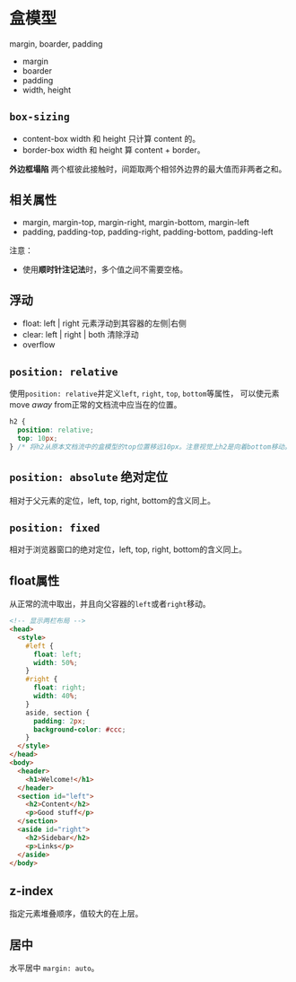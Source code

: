 # 盒模型

margin, boarder, padding

- margin
- boarder
- padding
- width, height

## `box-sizing`

- content-box width 和 height 只计算 content 的。
- border-box  width 和 height 算 content + border。

**外边框塌陷** 两个框彼此接触时，间距取两个相邻外边界的最大值而非两者之和。

## 相关属性

- margin, margin-top, margin-right, margin-bottom, margin-left
- padding, padding-top, padding-right, padding-bottom, padding-left

注意：

- 使用**顺时针注记法**时，多个值之间不需要空格。

## 浮动

- float: left | right 元素浮动到其容器的左侧|右侧
- clear: left | right | both 清除浮动
- overflow

## `position: relative`

使用`position: relative`并定义`left`, `right`, `top`, `bottom`等属性，
可以使元素move *away* from正常的文档流中应当在的位置。

```css
h2 {
  position: relative;
  top: 10px;
} /* 将h2从原本文档流中的盒模型的top位置移远10px。注意视觉上h2是向着bottom移动。 */
```

## `position: absolute` 绝对定位

相对于父元素的定位，left, top, right, bottom的含义同上。

## `position: fixed`

相对于浏览器窗口的绝对定位，left, top, right, bottom的含义同上。

## float属性

从正常的流中取出，并且向父容器的`left`或者`right`移动。

```html
<!-- 显示两栏布局 -->
<head>
  <style>
    #left {
      float: left;
      width: 50%;
    }
    #right {
      float: right;
      width: 40%;
    }
    aside, section {
      padding: 2px;
      background-color: #ccc;
    }
  </style>
</head>
<body>
  <header>
    <h1>Welcome!</h1>
  </header>
  <section id="left">
    <h2>Content</h2>
    <p>Good stuff</p>
  </section>
  <aside id="right">
    <h2>Sidebar</h2>
    <p>Links</p>
  </aside>
</body>

```

## z-index

指定元素堆叠顺序，值较大的在上层。

## 居中

水平居中 `margin: auto`。
